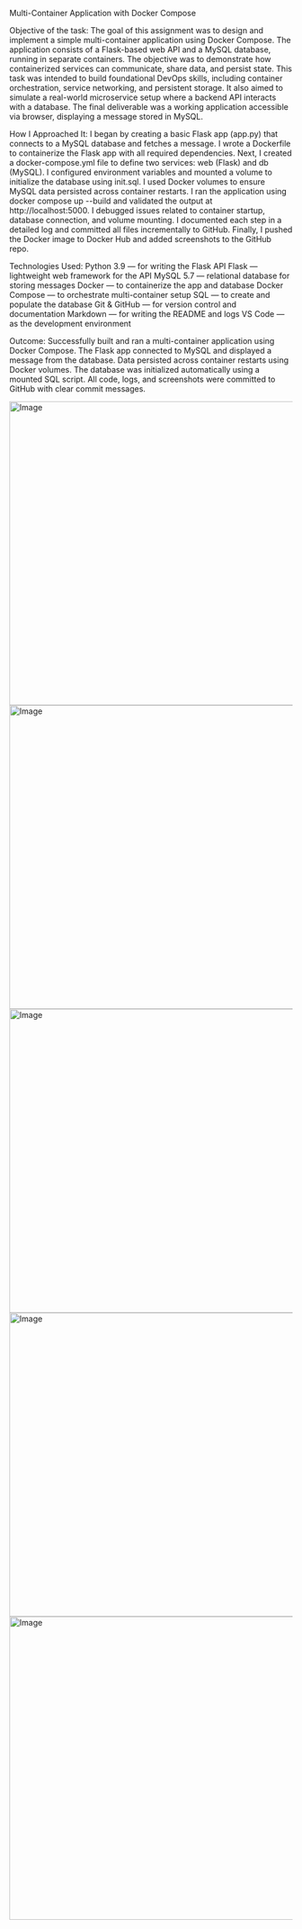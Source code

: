 Multi-Container Application with Docker Compose

Objective of the task:
The goal of this assignment was to design and implement a simple multi-container application using Docker Compose. The application consists of a Flask-based web API and a MySQL database, running in separate containers. The objective was to demonstrate how containerized services can communicate, share data, and persist state. This task was intended to build foundational DevOps skills, including container orchestration, service networking, and persistent storage. It also aimed to simulate a real-world microservice setup where a backend API interacts with a database. The final deliverable was a working application accessible via browser, displaying a message stored in MySQL.

How I Approached It:
I began by creating a basic Flask app (app.py) that connects to a MySQL database and fetches a message. I wrote a Dockerfile to containerize the Flask app with all required dependencies. Next, I created a docker-compose.yml file to define two services: web (Flask) and db (MySQL). I configured environment variables and mounted a volume to initialize the database using init.sql. I used Docker volumes to ensure MySQL data persisted across container restarts. I ran the application using docker compose up --build and validated the output at http://localhost:5000. I debugged issues related to container startup, database connection, and volume mounting. I documented each step in a detailed log and committed all files incrementally to GitHub. Finally, I pushed the Docker image to Docker Hub and added screenshots to the GitHub repo.

Technologies Used:
Python 3.9 — for writing the Flask API
Flask — lightweight web framework for the API
MySQL 5.7 — relational database for storing messages
Docker — to containerize the app and database
Docker Compose — to orchestrate multi-container setup
SQL — to create and populate the database
Git & GitHub — for version control and documentation
Markdown — for writing the README and logs
VS Code — as the development environment

Outcome:
Successfully built and ran a multi-container application using Docker Compose. The Flask app connected to MySQL and displayed a message from the database. Data persisted across container restarts using Docker volumes. The database was initialized automatically using a mounted SQL script. All code, logs, and screenshots were committed to GitHub with clear commit messages.  

<img width="960" height="540" alt="Image" src="https://github.com/user-attachments/assets/6385e6bc-cdc0-4bcb-8367-e177f819d028" />

<img width="954" height="540" alt="Image" src="https://github.com/user-attachments/assets/7c5aa316-ef16-498b-9257-577141fa91e2" />
<img width="960" height="540" alt="Image" src="https://github.com/user-attachments/assets/9a7ca63d-3d12-408c-af32-8aea707c671d" />

<img width="960" height="540" alt="Image" src="https://github.com/user-attachments/assets/a0aa567b-626b-46cb-b10e-bf695095d1f4" />

<img width="960" height="539" alt="Image" src="https://github.com/user-attachments/assets/338a0c89-3536-41cb-a4ab-bf2b9e5d7e25" />


 
